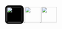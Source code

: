 <p align="center">
  <a href="https://twitter.com/Sejan__Mahmud" target="_blank">
    <img src="https://upload.wikimedia.org/wikipedia/commons/8/83/X_logo_2023_white.svg" width="50" height="50" style="background-color: black; border-radius: 10px; padding: 5px;"/>
  </a>
  <a href="https://www.reddit.com/user/Sejan__Mahmud" target="_blank">
    <img src="https://upload.wikimedia.org/wikipedia/commons/5/58/Reddit_logo_new.svg" width="50" height="50"/>
  </a>
  <a href="https://www.tumblr.com/blog/view/sejanmahmud" target="_blank">
    <img src="https://upload.wikimedia.org/wikipedia/commons/f/fb/Tumblr_icon.svg" width="50" height="50"/>
  </a>
</p>
